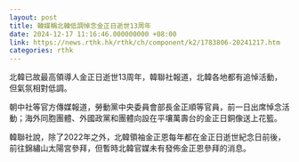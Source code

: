 ```yaml
---
layout: post
title: 韓媒稱北韓低調悼念金正日逝世13周年
date: 2024-12-17 11:16:46.000000000 +08:00
link: https://news.rthk.hk/rthk/ch/component/k2/1783806-20241217.htm
categories: rthk
---
```


北韓已故最高領導人金正日逝世13周年，韓聯社報道，北韓各地都有追悼活動，但氣氛相對低調。

朝中社等官方傳媒報道，勞動黨中央委員會部長金正順等官員，前一日出席悼念活動；海外同胞團體、外國政黨和團體向設在平壤萬壽台的金正日銅像送上花籃。

韓聯社說，除了2022年之外，北韓領袖金正恩每年都在金正日逝世紀念日前後，前往錦繡山太陽宮參拜，但暫時北韓官媒未有發佈金正恩參拜的消息。
